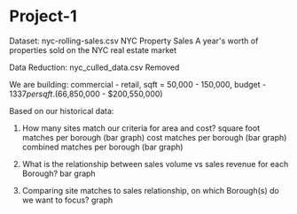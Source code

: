 # Project-1
Dataset: nyc-rolling-sales.csv
NYC Property Sales
A year's worth of properties sold on the NYC real estate market

Data Reduction: nyc_culled_data.csv
Removed 

We are building: commercial - retail, sqft = 50,000 - 150,000, budget - $1337 per sqft. ($66,850,000 - $200,550,000)

Based on our historical data:

1.  How many sites match our criteria for area and cost?
    square foot matches per borough  (bar graph)
    cost matches per borough  (bar graph)
    combined matches per borough  (bar graph)
    
2.  What is the relationship between sales volume vs sales revenue for each Borough?
    bar graph

3.  Comparing site matches to sales relationship, on which Borough(s) do we want to focus?
    graph
    
